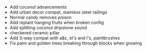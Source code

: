 - Add coconut advancements
- Add urban decor compat, stainless steel railings
- Normal candy removes poison
- Add replant hanging fruits when broken config
- Add splitting coconut dripstone sound
- checkered ceramic pillar
- Add 3-way compat with a&c, el's and l's, paintbrushes
- Fix palm and golden trees breaking through blocks when growing
